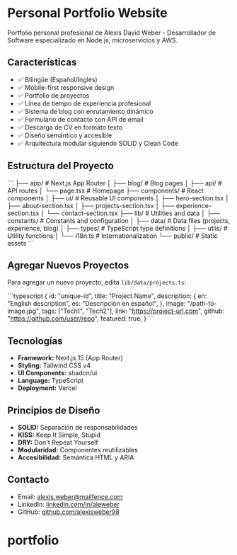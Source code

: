 # Personal Portfolio Website

Portfolio personal profesional de Alexis David Weber - Desarrollador de Software especializado en Node.js, microservicios y AWS.

## Características

- ✅ Bilingüe (Español/Inglés)
- ✅ Mobile-first responsive design
- ✅ Portfolio de proyectos
- ✅ Línea de tiempo de experiencia profesional
- ✅ Sistema de blog con enrutamiento dinámico
- ✅ Formulario de contacto con API de email
- ✅ Descarga de CV en formato texto
- ✅ Diseño semántico y accesible
- ✅ Arquitectura modular siguiendo SOLID y Clean Code

## Estructura del Proyecto

\`\`\`
├── app/                      # Next.js App Router
│   ├── blog/                # Blog pages
│   ├── api/                 # API routes
│   └── page.tsx             # Homepage
├── components/              # React components
│   ├── ui/                  # Reusable UI components
│   ├── hero-section.tsx
│   ├── about-section.tsx
│   ├── projects-section.tsx
│   ├── experience-section.tsx
│   └── contact-section.tsx
├── lib/                     # Utilities and data
│   ├── constants/           # Constants and configuration
│   ├── data/                # Data files (projects, experience, blog)
│   ├── types/               # TypeScript type definitions
│   ├── utils/               # Utility functions
│   └── i18n.ts              # Internationalization
└── public/                  # Static assets
\`\`\`

## Agregar Nuevos Proyectos

Para agregar un nuevo proyecto, edita `lib/data/projects.ts`:

\`\`\`typescript
{
  id: "unique-id",
  title: "Project Name",
  description: {
    en: "English description",
    es: "Descripción en español",
  },
  image: "/path-to-image.jpg",
  tags: ["Tech1", "Tech2"],
  link: "https://project-url.com",
  github: "https://github.com/user/repo",
  featured: true,
}
\`\`\`

## Tecnologías

- **Framework:** Next.js 15 (App Router)
- **Styling:** Tailwind CSS v4
- **UI Components:** shadcn/ui
- **Language:** TypeScript
- **Deployment:** Vercel

## Principios de Diseño

- **SOLID:** Separación de responsabilidades
- **KISS:** Keep It Simple, Stupid
- **DRY:** Don't Repeat Yourself
- **Modularidad:** Componentes reutilizables
- **Accesibilidad:** Semántica HTML y ARIA

## Contacto

- Email: alexis.weber@mailfence.com
- LinkedIn: [linkedin.com/in/aleweber](https://linkedin.com/in/aleweber)
- GitHub: [github.com/alexisweber98](https://github.com/alexisweber98)
# portfolio
